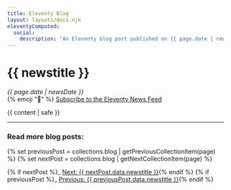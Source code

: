 ```yaml
---
title: Eleventy Blog
layout: layouts/docs.njk
eleventyComputed:
  social:
    description: "An Eleventy blog post published on {{ page.date | newsDate('LLLL yyyy') }}."
---
```


# {{ newstitle }}

<div class="fl fl-inline fl-separator-h fl-nowrap spc-b2" style="--fl-gap-h: 1.5em; --fl-gap-v: .5em">
  <div>
    <em>{{ page.date | newsDate }}</em>
  </div>
  <div>
    {% emoji "📢" %} <a href="/blog/feed.xml">Subscribe to the Eleventy News Feed</a>
  </div>
</div>

{{ content | safe }}

---

### Read more blog posts:

{% set previousPost = collections.blog | getPreviousCollectionItem(page) %}
{% set nextPost = collections.blog | getNextCollectionItem(page) %}

{% if nextPost %}_ <a href="{{ nextPost.url }}">Next: {{ nextPost.data.newstitle }}</a>{% endif %}
{% if previousPost %}_ <a href="{{ previousPost.url }}">Previous: {{ previousPost.data.newstitle }}</a>{% endif %}
